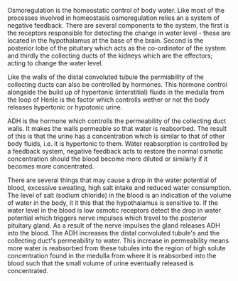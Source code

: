 Osmoregulation is the homeostatic control of body water. Like most of the processes involved in homeostasis osmoregulation relies an a system of negative feedback. There are several components to the system, the first is the receptors responsible for detecting the change in water level - these are located in the hypothalamus at the base of the brain. Second is the posterior lobe of the pituitary which acts as the co-ordinator of the system and thirdly the collecting ducts of the kidneys which are the effectors; acting to change the water level.

Like the walls of the distal convoluted tubule the permiability of the collecting ducts can also be controlled by hormones. This hormone control alongside the build up of hypertonic (interstitial) fluids in the medulla from the loop of Henle is the factor which controlls wether or not the body releases hypertonic or hypotonic urine.

ADH is the hormone which controlls the permeability of the collecting duct walls. It makes the walls permeable so that water is reabsorbed. The result of this is that the urine has a concentration which is similar to that of other body fluids, i.e. it is hypertonic to them. Water reabsorption is controlled by a feedback system, negative feedback acts to restore the normal osmotic concentration should the blood become more diluted or similarly if it becomes more concentrated.

There are several things that may cause a drop in the water potential of blood, excessive sweating, high salt intake and reduced water consumption. The level of salt (sodium chloride) in the blood is an indication of the volume of water in the body, it it this that the hypothalamus is sensitive to. If the water level in the blood is low osmotic receptors detect the drop in water potential which triggers nerve impulses which travel to the posterior pituitary gland. As a result of the nerve impulses the gland releases ADH into the blood. The ADH increases the distal convoluted tubule's and the collecting duct's permeability to water. This increase in permeability means more water is reabsorbed from these tubules into the region of high solute concentration found in the medulla from where it is reabsorbed into the blood such that the small volume of urine eventually released is concentrated.
